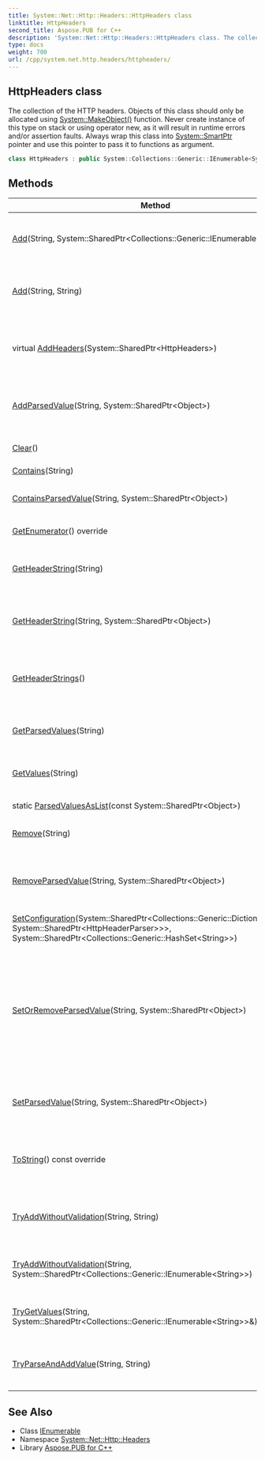 ```yaml
---
title: System::Net::Http::Headers::HttpHeaders class
linktitle: HttpHeaders
second_title: Aspose.PUB for C++
description: 'System::Net::Http::Headers::HttpHeaders class. The collection of the HTTP headers. Objects of this class should only be allocated using System::MakeObject() function. Never create instance of this type on stack or using operator new, as it will result in runtime errors and/or assertion faults. Always wrap this class into System::SmartPtr pointer and use this pointer to pass it to functions as argument in C++.'
type: docs
weight: 700
url: /cpp/system.net.http.headers/httpheaders/
---
```

## HttpHeaders class


The collection of the HTTP headers. Objects of this class should only be allocated using [System::MakeObject()](../../system/makeobject/) function. Never create instance of this type on stack or using operator new, as it will result in runtime errors and/or assertion faults. Always wrap this class into [System::SmartPtr](../../system/smartptr/) pointer and use this pointer to pass it to functions as argument.

```cpp
class HttpHeaders : public System::Collections::Generic::IEnumerable<System::Collections::Generic::KeyValuePair<System::String, System::SharedPtr<System::Collections::Generic::IEnumerable<System::String>>>>
```

## Methods

| Method | Description |
| --- | --- |
| [Add](./add/)(String, System::SharedPtr\<Collections::Generic::IEnumerable\<String\>\>) | Validates a new name-values pair and adds it to the current collection. |
| [Add](./add/)(String, String) | Validates a new name-value pair and adds it to the current collection. |
| virtual [AddHeaders](./addheaders/)(System::SharedPtr\<HttpHeaders\>) | Concatenates the specified HttpHeaders-class instance with the current one. |
| [AddParsedValue](./addparsedvalue/)(String, System::SharedPtr\<Object\>) | Gets a header by the specified name and adds a parsed value to the header. |
| [Clear](./clear/)() | Removes all items from the collection. |
| [Contains](./contains/)(String) |  |
| [ContainsParsedValue](./containsparsedvalue/)(String, System::SharedPtr\<Object\>) | Checks if the header contains the specified value. |
| [GetEnumerator](./getenumerator/)() override | Gets enumerator. |
| [GetHeaderString](./getheaderstring/)(String) | Returns a string representation of values by the specified header name. |
| [GetHeaderString](./getheaderstring/)(String, System::SharedPtr\<Object\>) | Returns a string representation of values by the specified header name. |
| [GetHeaderStrings](./getheaderstrings/)() | Returns a collection that contains string representations of headers' values. |
| [GetParsedValues](./getparsedvalues/)(String) | Returns parsed values by the specified header name. |
| [GetValues](./getvalues/)(String) | Returns corresponding values by the specified name. |
| static [ParsedValuesAsList](./parsedvaluesaslist/)(const System::SharedPtr\<Object\>) | Converts parsed values to list. |
| [Remove](./remove/)(String) | Tries to remove an item by the specified name. |
| [RemoveParsedValue](./removeparsedvalue/)(String, System::SharedPtr\<Object\>) | Gets a header by the specified name and removes a parsed value from the header. |
| [SetConfiguration](./setconfiguration/)(System::SharedPtr\<Collections::Generic::Dictionary\<String, System::SharedPtr\<HttpHeaderParser\>\>\>, System::SharedPtr\<Collections::Generic::HashSet\<String\>\>) |  |
| [SetOrRemoveParsedValue](./setorremoveparsedvalue/)(String, System::SharedPtr\<Object\>) | Gets a header by the specified name and sets or removes its value. The header value will be removed when the 'value' parameter is nullptr, otherwise a parsed value will be set. |
| [SetParsedValue](./setparsedvalue/)(String, System::SharedPtr\<Object\>) | Gets a header by the specified name and sets a parsed value to the header. |
| [ToString](./tostring/)() const override | Analog of C# [Object.ToString()](../../system/object/tostring/) method. Enables converting custom objects to string. |
| [TryAddWithoutValidation](./tryaddwithoutvalidation/)(String, String) | Tries to add a new name-value pair to the current collection. |
| [TryAddWithoutValidation](./tryaddwithoutvalidation/)(String, System::SharedPtr\<Collections::Generic::IEnumerable\<String\>\>) | Adds a collection of name-value pairs to the current collection. |
| [TryGetValues](./trygetvalues/)(String, System::SharedPtr\<Collections::Generic::IEnumerable\<String\>\>\&) | Tries to get corresponding values by the specified name. |
| [TryParseAndAddValue](./tryparseandaddvalue/)(String, String) | Tries to parse the specified value and add it to the header values. |
## See Also

* Class [IEnumerable](../../system.collections.generic/ienumerable/)
* Namespace [System::Net::Http::Headers](../)
* Library [Aspose.PUB for C++](../../)
